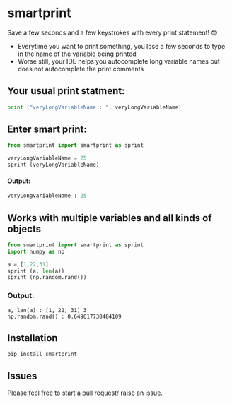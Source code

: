 
# smartprint
Save a few seconds and a few keystrokes with every print statement! 😎 
 
- Everytime you want to print something, you lose a few seconds to type in the name of the variable being printed
- Worse still, your IDE helps you autocomplete long variable names but does not autocomplete the print comments

## Your usual print statment: 
```python
print ("veryLongVariableName : ", veryLongVariableName)
```

## Enter smart print:
```python
from smartprint import smartprint as sprint

veryLongVariableName = 25
sprint (veryLongVariableName)
```

#### Output:
```python
veryLongVariableName : 25
```


## Works with multiple variables and all kinds of objects 
```python
from smartprint import smartprint as sprint 
import numpy as np 

a = [1,22,31]
sprint (a, len(a))
sprint (np.random.rand())
```
### Output:
```
a, len(a) : [1, 22, 31] 3
np.random.rand() : 0.649617730484109
```


## Installation 
```
pip install smartprint
```

## Issues
Please feel free to start a pull request/ raise an issue. 
